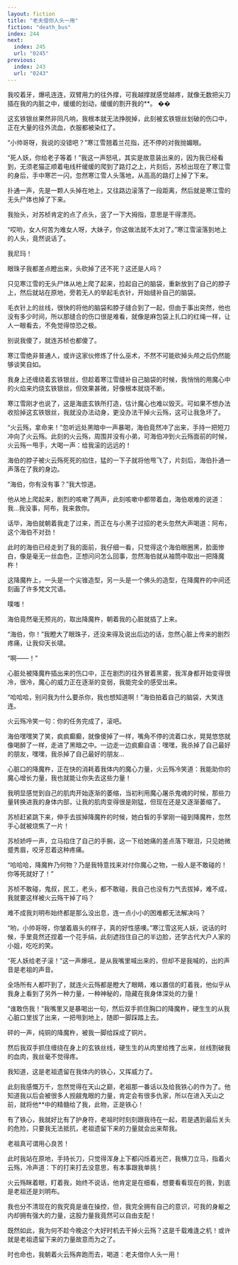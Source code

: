 ```yaml
---
layout: fiction
title: "老夫借你人头一用"
fiction: "death_bus"
index: 244
next:
  index: 245
  url: "0245"
previous:
  index: 243
  url: "0243"
---
```

我咬着牙，爆吼连连，双臂用力的往外撑，可我越撑就感觉越疼，就像无数把尖刀插在我的内脏之中，缓缓的划动，缓缓的割开我的**。  ��

这玄铁银丝果然非同凡响，我根本就无法挣脱掉，此刻被玄铁银丝划破的伤口中，正在大量的往外流血，衣服都被染红了。

“小帅哥呀，我说的没错吧？”寒江雪翘着兰花指，还不停的对我抛媚眼。

“死人妖，你给老子等着！”我这一声怒吼，其实是故意装出来的，因为我已经看到，无须老猫正顺着电线杆缓缓的爬到了路灯之上，片刻后，苏桢出现在了寒江雪的身后，手中寒芒一闪，忽然寒江雪人头落地，从高高的路灯上掉了下来。

扑通一声，先是一颗人头掉在地上，又往路边滚落了一段距离，然后就是寒江雪的无头尸体也掉了下来。

我抬头，对苏桢肯定的点了点头，竖了一下大拇指，意思是干得漂亮。

“哎哟，女人何苦为难女人呀，大妹子，你这做法就不太对了。”寒江雪滚落到地上的人头，竟然说话了。

我尼玛！

眼珠子我都差点瞪出来，头砍掉了还不死？这还是人吗？

只见寒江雪的无头尸体从地上爬了起来，捡起自己的脑袋，重新放到了自己的脖子上，然后就站在原地，旁若无人的举起毛衣针，开始缝补自己的脑袋。

毛衣针上的丝线，很快的将他的脑袋和脖子缝合到了一起，但由于事出突然，他也没有多少时间，所以那缝合的伤口很是难看，就像是麻包袋上扎口的红绳一样，让人一眼看去，不免觉得惊恐之极。

别说我傻了，就连苏桢也都傻了。

寒江雪绝非普通人，或许这家伙修炼了什么巫术，不然不可能砍掉头颅之后仍然能够谈笑自如。

我身上还缠绕着玄铁银丝，但趁着寒江雪缝补自己脑袋的时候，我悄悄的用魔心中的火焰来灼烧玄铁银丝，但效果甚微，好像根本就烧不断。

寒江雪刚才也说了，这是海底玄铁所打造，估计魔心也难以毁灭。可如果不想办法收拾掉这玄铁银丝，我就没办法动身，更没办法干掉火云殇，这可让我急坏了。

“火云殇，拿命来！”忽听远处黑暗中一声暴喝，海伯竟然冲了出来，手持一把短刀冲向了火云殇。此刻的火云殇，周围并没有小弟，可海伯冲到火云殇面前的时候，火云殇一甩手，大喝一声：给我滚的远远的！

海伯的脖子被火云殇死死的掐住，猛的一下子就将他甩飞了，片刻后，海伯扑通一声落在了我的身边。

“海伯，你有没有事？”我大惊道。

他从地上爬起来，剧烈的咳嗽了两声，此刻咳嗽中都带着血，海伯艰难的说道：我...我没事，阿布，我来救你。

话毕，海伯就朝着我走了过来，而正在与小黑子过招的老头忽然大声喝道：阿布，这个海伯不对劲！

此时的海伯已经走到了我的面前，我仔细一看，只觉得这个海伯眼圈黑，脸面惨白，像是毫无一丝血色，正想问问怎么回事，忽然海伯就从袖筒中取出一把降魔杵！

这降魔杵上，一头是一个尖锥造型，另一头是一个佛头的造型，在降魔杵的中间还刻画了许多梵文咒语。

噗嗤！

海伯竟然毫无预兆的，取出降魔杵，朝着我的心脏就插了上来。

“海伯，你！”我瞪大了眼珠子，还没来得及说出后边的话，忽然心脏上传来的剧烈疼痛，让我仰天长啸。

“啊――！”

心脏处被降魔杵插出来的伤口中，正在剧烈的往外冒着黑雾，我浑身都开始变得很冷，很冷，魔心的威力正在逐渐的变弱，我能完全的感受出来。

“哈哈哈，别问我为什么要杀你，我也想知道啊！”海伯拍着自己的脑袋，大笑连连。

火云殇冷笑一句：你的任务完成了，滚吧。

海伯嘿嘿笑了笑，疯疯癫癫，就像傻掉了一样，嘴角不停的流着口水，晃晃悠悠就像喝醉了一样，走进了黑暗之中。一边走一边疯癫自语：嘿嘿，我杀掉了自己最好的朋友，嘿嘿，我杀掉了自己最好的朋友...

心脏口的降魔杵，正在快的消耗着我体内的魔心力量，火云殇冷笑道：我能助你的魔心增长力量，我也就能让你失去这些力量！

我明显感觉到自己的肌肉开始逐渐的萎缩，当初利用魔心屠杀鬼魂的时候，那些力量转换进我的身体内部，让我的肌肉变得很是刚猛，但现在还是又逐渐萎缩了。

苏桢赶紧跳下来，伸手去拔掉降魔杵的时候，她白皙的手掌刚一碰到降魔杵，忽然手心就被烧焦了一片！

苏桢娇呼一声，立马掐住了自己的手腕，这一下给她痛的差点落下眼泪，只见她微蹙秀眉，咬牙忍着这种疼痛。

“哈哈哈，降魔杵乃何物？乃是我特意找来对付你魔心之物，一般人是不敢碰的！你等死就好了！”

苏桢不敢碰，鬼叔，民工，老头，都不敢碰，我自己也没有力气去拔掉，难不成，我就要这样被火云殇干掉了吗？

难不成我刘明布始终都是那么没出息，连一点小小的困难都无法解决吗？

“哟，小帅哥呀，你皱着眉头的样子，真的好性感噢。”寒江雪这死人妖，说话的时候，手里竟然还捏着一个花手绢，此刻遮挡住自己的半边脸，还学古代大户人家的小姐，吃吃的笑。

“死人妖给老子滚！”这一声爆吼，是从我嘴里喊出来的，但却不是我喊的，出的声音是老祖的声音。

全场所有人都吓到了，就连火云殇都是瞪大了眼睛，难以置信的盯着我，他似乎从我身上看到了另外一种力量，一种神秘的，隐藏在我身体深处的力量！

“谁敢伤我！”我嘴里又是暴喝出一句，然后双手抓住胸口的降魔杵，硬生生的从我心脏口里拔了出来，一把甩到地上，随即一脚踩踏上去。

砰的一声，纯铜的降魔杵，被我一脚给踩成了铜片。

然后我双手抓住缠绕在身上的玄铁丝线，硬生生的从肉里给拽了出来，丝线割破我的血肉，我丝毫不觉得疼。

我知道，这是老祖遗留在我体内的铁心，又挥威力了。

此刻我感慨万千，忽然觉得在天山之巅，老祖那一番话以及给我铁心的作为了。他知道我以后会被很多人觊觎鬼眼的力量，肯定会有很多仇家，所以在进入天山之前，就将他**中的精髓给了我，此物，正是铁心！

有了铁心，我就好比有了护身符，老祖时时刻刻跟我待在一起，若是遇到最后关头的危险，只要我无法抵抗，老祖遗留下来的力量就会出来帮我。

老祖真可谓用心良苦！

此时我站在原地，手持长刀，只觉得浑身上下都闪烁着光芒，我横刀立马，指着火云殇，冷声道：下的打来打去没意思，有本事跟我单挑！

火云殇眯着眼，盯着我，始终不说话，他肯定是在细看，想要看看现在的我，到底是老祖还是刘明布。

我也分不清现在的我究竟是谁在操控，但，我完全拥有自己的意识，可我的身躯之内却拥有强大的力量，这股力量我竟然可以自由支配！

既然如此，我为何不趁今晚这个大好时机去干掉火云殇？这是千载难逢之机！或许就是老祖遗留下来的力量故意而为之了。

时也命也，我朝着火云殇奔跑而去，喝道：老夫借你人头一用！